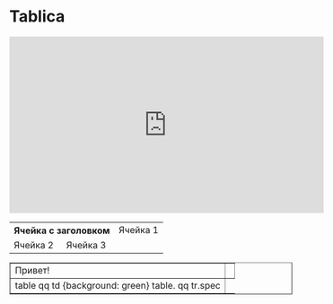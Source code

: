# Tablica
<iframe width="560" height="315" src="https://www.youtube.com/embed/r51nzzxmAaY" title="YouTube video player" frameborder="0" allow="accelerometer; autoplay; clipboard-write; encrypted-media; gyroscope; picture-in-picture" allowfullscreen></iframe>
<table>
<tr>
<th colspan="2"> Ячейка с заголовком</th>
<td> Ячейка 1</td>
</tr>
<tr>
<td> Ячейка 2</td>
<td> Ячейка 3 </td>
<table border="1" class="qq">
<tr class="spec">
<td> Привет! </td>
<td class="r"></td>
</tr>
<tr>
<td class="pic">
table qq td {background: green}
table. qq tr.spec 
  
